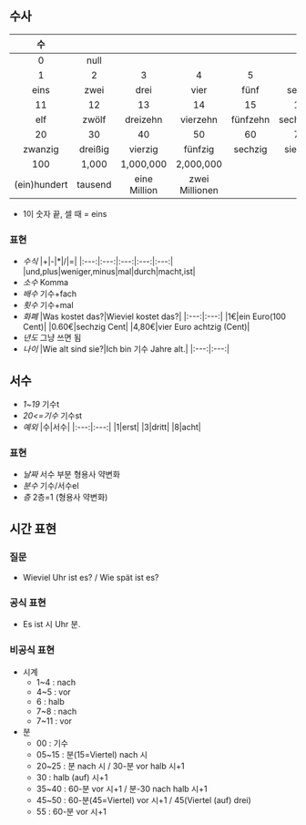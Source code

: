 ## 수사
|수||||||||||
|:---:|:---:|:---:|:---:|:---:|:---:|:---:|:---:|:---:|:---:|
|0|null|
|1|2|3|4|5|6|7|8|9|10|
|eins|zwei|drei|vier|fünf|sechs|sieben|acht|neun|zehn|
|11|12|13|14|15|16|17|18|19|
|elf|zwölf|dreizehn|vierzehn|fünfzehn|sechzehn|siebzehn|achtzehn|neunzehn|
|20|30|40|50|60|70|80|90|
|zwanzig|dreißig|vierzig|fünfzig|sechzig|siebzig|achtzig|neunzig|
|100|1,000|1,000,000|2,000,000|
|(ein)hundert|tausend|eine Million|zwei Millionen|
- 1이 숫자 끝, 셀 때 = eins
### 표현
- *수식*
  |+|-|*|/|=|
  |:---:|:---:|:---:|:---:|:---:|
  |und,plus|weniger,minus|mal|durch|macht,ist|
- *소수* Komma
- *배수* 기수+fach
- *횟수* 기수+mal
- *화폐*
  |Was kostet das?|Wieviel kostet das?|
  |:---:|:---:|
  |1€|ein Euro(100 Cent)|
  |0.60€|sechzig Cent|
  |4,80€|vier Euro achtzig (Cent)|
- *년도*   그냥 쓰면 됨
- *나이* 
  |Wie alt sind sie?|Ich bin 기수 Jahre alt.|
  |:---:|:---:|

## 서수
- *1~19* 기수t
- *20<=기수* 기수st
- *예외*
  |수|서수|
  |:---:|:---:|
  |1|erst|
  |3|dritt|
  |8|acht|
### 표현
- *날짜* 서수 부분 형용사 약변화
- *분수* 기수/서수el
- *층* 2층=1 (형용사 약변화)

## 시간 표현
### 질문
- Wieviel Uhr ist es? / Wie spät ist es?
### 공식 표현
- Es ist 시 Uhr 분.
### 비공식 표현
- 시계
  - 1~4 : nach
  - 4~5 : vor
  - 6 : halb
  - 7~8 : nach
  - 7~11 : vor
- 분
  - 00 : 기수
  - 05~15 : 분(15=Viertel) nach 시
  - 20~25 : 분 nach 시 / 30-분 vor halb 시+1
  - 30 : halb (auf) 시+1
  - 35~40 : 60-분 vor 시+1 / 분-30 nach halb 시+1
  - 45~50 : 60-분(45=Viertel) vor 시+1 / 45(Viertel (auf) drei)
  - 55 : 60-분 vor 시+1
